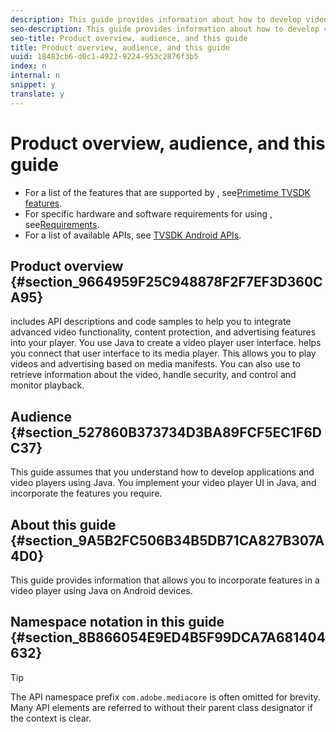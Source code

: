 ```yaml
---
description: This guide provides information about how to develop video player applications by using for Android, which is implemented in Java.
seo-description: This guide provides information about how to develop video player applications by using for Android, which is implemented in Java.
seo-title: Product overview, audience, and this guide
title: Product overview, audience, and this guide
uuid: 18483cb6-d0c1-4922-9224-953c2876f3b5
index: n
internal: n
snippet: y
translate: y
---
```


# Product overview, audience, and this guide


<a id="section_FC24E86A2E6442B8A3769160769BBDFA"></a>


* For a list of the features that are supported by  <!-- PH element: phrases/primetime-sdk-name --> , see[Primetime TVSDK features](c_psdk_android_2.5_overview-of-the-player.md#c_psdk_overview-of-the-player-features).
* For specific hardware and software requirements for using  <!-- PH element: phrases/primetime-sdk-name --> , see[Requirements](c_psdk_android_2.5_requirements.md#c_psdk_requirements).
* For a list of available APIs, see [TVSDK Android APIs](http://help.adobe.com/en_US/primetime/api/psdk/javadoc_2.5/).


## Product overview {#section_9664959F25C948878F2F7EF3D360CA95}

<!-- PH element: phrases/primetime-sdk-name --> includes API descriptions and code samples to help you to integrate advanced video functionality, content protection, and advertising features into your player. You use Java to create a video player user interface. <!-- PH element: phrases/primetime-sdk-name --> helps you connect that user interface to its media player. This allows you to play videos and advertising based on media manifests. You can also use <!-- PH element: phrases/primetime-sdk-name --> to retrieve information about the video, handle security, and control and monitor playback.

## Audience {#section_527860B373734D3BA89FCF5EC1F6DC37}

This guide assumes that you understand how to develop applications and video players using Java. You implement your video player UI in Java, and incorporate the  <!-- PH element: phrases/primetime-sdk-name --> features you require.

## About this guide {#section_9A5B2FC506B34B5DB71CA827B307A4D0}

This guide provides information that allows you to incorporate  <!-- PH element: phrases/primetime-sdk-name --> features in a video player using Java on Android devices.

## Namespace notation in this guide {#section_8B866054E9ED4B5F99DCA7A681404632}


>[!TIP]
>
>The <!-- PH element: phrases/primetime-sdk-name --> API namespace prefix `com.adobe.mediacore` is often omitted for brevity. Many API elements are referred to without their parent class designator if the context is clear.


